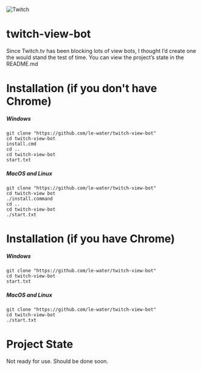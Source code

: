 ![Twitch](https://img.shields.io/badge/Twitch%20Views-Twitch%20Streams-Purple.svg)

# twitch-view-bot
Since Twitch.tv has been blocking lots of view bots, I thought I’d create one the would stand the test of time. You can view the project’s state in the README.md

# Installation (if you don't have Chrome)
##### Windows

```
git clone "https://github.com/le-water/twitch-view-bot"
cd twitch-view-bot
install.cmd
cd ..
cd twitch-view-bot
start.txt
```

##### MacOS and Linux

```
git clone "https://github.com/le-water/twitch-view-bot"
cd twitch-view bot
./install.command
cd ..
cd twitch-view-bot
./start.txt
```

# Installation (if you have Chrome)
##### Windows

```
git clone "https://github.com/le-water/twitch-view-bot"
cd twitch-view-bot
start.txt
```

##### MacOS and Linux

```
git clone "https://github.com/le-water/twitch-view-bot"
cd twitch-view-bot
./start.txt
```

# Project State

Not ready for use. Should be done soon.
